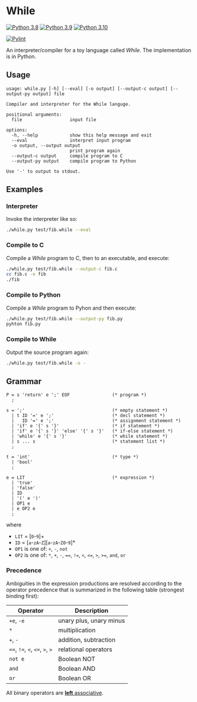 # While

[![Python 3.8](https://img.shields.io/badge/Python-3.8-blue?&logo=Python&logoColor=white)](https://www.python.org/)
[![Python 3.9](https://img.shields.io/badge/Python-3.9-blue?&logo=Python&logoColor=white)](https://www.python.org/)
[![Python 3.10](https://img.shields.io/badge/Python-3.10-blue?&logo=Python&logoColor=white)](https://www.python.org/)

[![Pylint](https://img.shields.io/github/actions/workflow/status/leissa/whilec/pylint.yml?logo=Python&label=Pylint&logoColor=white&branch=main)](https://github.com/leissa/whilec/actions/workflows/pylint.yml)


An interpreter/compiler for a toy language called *While*.
The implementation is in Python.

## Usage

```
usage: while.py [-h] [--eval] [-o output] [--output-c output] [--output-py output] file

Compiler and interpreter for the While languge.

positional arguments:
  file                  input file

options:
  -h, --help            show this help message and exit
  --eval                interpret input program
  -o output, --output output
                        print program again
  --output-c output     compile program to C
  --output-py output    compile program to Python

Use '-' to output to stdout.
```

## Examples

### Interpreter

Invoke the interpreter like so:
```sh
./while.py test/fib.while --eval
```

### Compile to C

Compile a *While* program to C, then to an executable, and execute:
```sh
./while.py test/fib.while --output-c fib.c
cc fib.c -o fib
./fib
```

### Compile to Python

Compile a *While* program to Pyhon and then execute:
```sh
./while.py test/fib.while --output-py fib.py
pyhton fib.py
```

### Compile to While

Output the source program again:
```sh
./while.py test/fib.while -o -
```

## Grammar

```ebnf
P = s 'return' e ';' EOF                (* program *)
  ;

s = ';'                                 (* empty statement *)
  | t ID '=' e ';'                      (* decl statement *)
  |   ID '=' e ';'                      (* assignment statement *)
  | 'if' e '{' s '}'                    (* if statement *)
  | 'if' e '{' s '}' 'else' '{' s '}'   (* if-else statement *)
  | 'while' e '{' s '}'                 (* while statement *)
  | s ... s                             (* statement list *)
  ;

t = 'int'                               (* type *)
  | 'bool'
  ;

e = LIT                                 (* expression *)
  | 'true'
  | 'false'
  | ID
  | '(' e ')'
  | OP1 e
  | e OP2 e
  ;
```
where
* `LIT` = [`0`-`9`]+
* `ID` = [`a`-`zA`-`Z`][`a`-`zA`-`Z0`-`9`]*
* `OP1` is one of: `+`, `-`, `not`
* `OP2` is one of: `*`, `+`, `-`, `==`, `!=`, `<`, `<=`, `>`, `>=`, `and`, `or`

### Precedence

Ambiguities in the expression productions are resolved according to the operator precedence that is summarized in the following table (strongest binding first):

| Operator                        | Description             |
|---------------------------------|-------------------------|
| `+e`, `-e`                      | unary plus, unary minus |
| `*`                             | multiplication          |
| `+`, `-`                        | addition, subtraction   |
| `==`, `!=`, `<`, `<=`, `>`, `>` | relational operators    |
| `not e`                         | Boolean NOT             |
| `and`                           | Boolean AND             |
| `or`                            | Boolean OR              |

All binary operators are [**left** associative](https://en.wikipedia.org/wiki/Operator_associativity).
